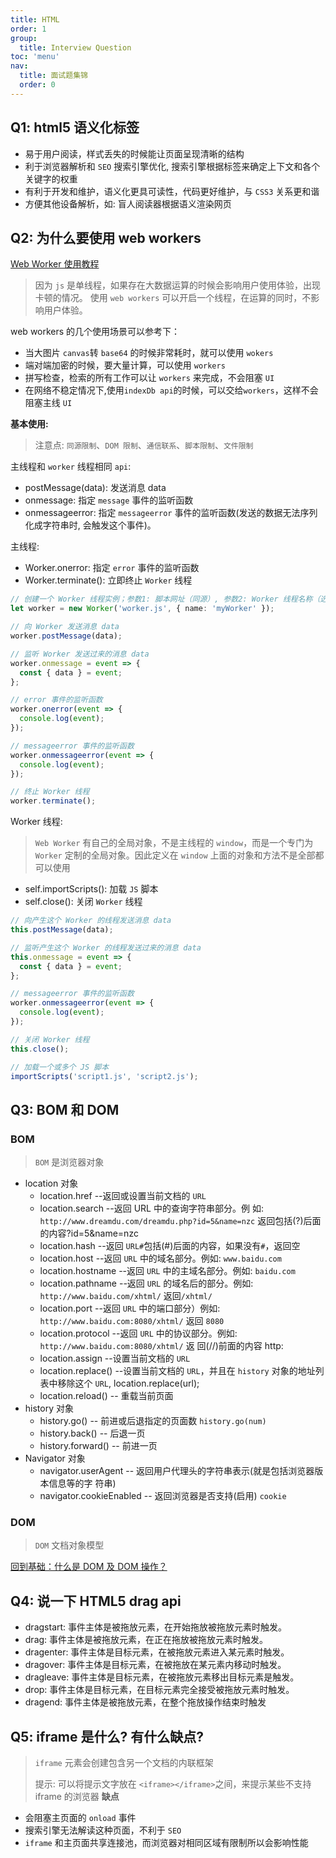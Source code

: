 ```yaml
---
title: HTML
order: 1
group:
  title: Interview Question
toc: 'menu'
nav:
  title: 面试题集锦
  order: 0
---
```


## Q1: html5 语义化标签

- 易于用户阅读，样式丢失的时候能让页面呈现清晰的结构
- 利于浏览器解析和 `SEO` 搜索引擎优化, 搜索引擎根据标签来确定上下文和各个关键字的权重
- 有利于开发和维护，语义化更具可读性，代码更好维护，与 `CSS3` 关系更和谐
- 方便其他设备解析，如: 盲人阅读器根据语义渲染网页

## Q2: 为什么要使用 web workers

[Web Worker 使用教程](http://www.ruanyifeng.com/blog/2018/07/web-worker.html)

> 因为 `js` 是单线程，如果存在大数据运算的时候会影响用户使用体验，出现卡顿的情况。
> 使用 `web workers` 可以开启一个线程，在运算的同时，不影响用户体验。

web workers 的几个使用场景可以参考下：

- 当大图片 `canvas`转 `base64` 的时候非常耗时，就可以使用 `wokers`
- 端对端加密的时候，要大量计算，可以使用 `workers`
- 拼写检查，检索的所有工作可以让 `workers` 来完成，不会阻塞 `UI`
- 在网络不稳定情况下,使用`indexDb api`的时候，可以交给`workers`，这样不会阻塞主线 `UI`

**基本使用:**

> 注意点: `同源限制`、`DOM 限制`、`通信联系`、`脚本限制`、`文件限制`

主线程和 `worker` 线程相同 `api`:

- postMessage(data): 发送消息 data
- onmessage: 指定 `message` 事件的监听函数
- onmessageerror: 指定 `messageerror` 事件的监听函数(发送的数据无法序列化成字符串时, 会触发这个事件)。

主线程:

- Worker.onerror: 指定 `error` 事件的监听函数
- Worker.terminate(): 立即终止 `Worker` 线程

```ts
// 创建一个 Worker 线程实例；参数1: 脚本网址（同源）, 参数2: Worker 线程名称（选填）
let worker = new Worker('worker.js', { name: 'myWorker' });

// 向 Worker 发送消息 data
worker.postMessage(data);

// 监听 Worker 发送过来的消息 data
worker.onmessage = event => {
  const { data } = event;
};

// error 事件的监听函数
worker.onerror(event => {
  console.log(event);
});

// messageerror 事件的监听函数
worker.onmessageerror(event => {
  console.log(event);
});

// 终止 Worker 线程
worker.terminate();
```

Worker 线程:

> `Web Worker` 有自己的全局对象，不是主线程的 `window`，而是一个专门为 `Worker` 定制的全局对象。因此定义在 `window` 上面的对象和方法不是全部都可以使用

- self.importScripts(): 加载 `JS` 脚本
- self.close(): 关闭 `Worker` 线程

```ts
// 向产生这个 Worker 的线程发送消息 data
this.postMessage(data);

// 监听产生这个 Worker 的线程发送过来的消息 data
this.onmessage = event => {
  const { data } = event;
};

// messageerror 事件的监听函数
worker.onmessageerror(event => {
  console.log(event);
});

// 关闭 Worker 线程
this.close();

// 加载一个或多个 JS 脚本
importScripts('script1.js', 'script2.js');
```

## Q3: BOM 和 DOM

### BOM

> `BOM` 是浏览器对象

- location 对象
  - location.href --返回或设置当前文档的 `URL`
  - location.search --返回 URL 中的查询字符串部分。例
    如: `http://www.dreamdu.com/dreamdu.php?id=5&name=nzc` 返回包括(?)后面的内容?id=5&name=nzc
  - location.hash --返回 `URL#`包括(#)后面的内容，如果没有`#`，返回空
  - location.host --返回 `URL` 中的域名部分。例如: `www.baidu.com`
  - location.hostname --返回 `URL` 中的主域名部分。例如: `baidu.com`
  - location.pathname --返回 `URL` 的域名后的部分。例如: `http://www.baidu.com/xhtml/` 返回`/xhtml/`
  - location.port --返回 `URL` 中的端口部分）例如: `http://www.baidu.com:8080/xhtml/` 返回 `8080`
  - location.protocol --返回 `URL` 中的协议部分。例如: `http://www.baidu.com:8080/xhtml/` 返 回(//)前面的内容 http:
  - location.assign --设置当前文档的 `URL`
  - location.replace() --设置当前文档的 `URL`，并且在 `history` 对象的地址列表中移除这个 `URL`, location.replace(url);
  - location.reload() -- 重载当前页面
- history 对象
  - history.go() -- 前进或后退指定的页面数 `history.go(num)`
  - history.back() -- 后退一页
  - history.forward() -- 前进一页
- Navigator 对象
  - navigator.userAgent -- 返回用户代理头的字符串表示(就是包括浏览器版本信息等的字 符串)
  - navigator.cookieEnabled -- 返回浏览器是否支持(启用) `cookie`

### DOM

> `DOM` 文档对象模型

[回到基础：什么是 DOM 及 DOM 操作？](https://juejin.cn/post/6844904023003234311)

## Q4: 说一下 HTML5 drag api

- dragstart: 事件主体是被拖放元素，在开始拖放被拖放元素时触发。
- drag: 事件主体是被拖放元素，在正在拖放被拖放元素时触发。
- dragenter: 事件主体是目标元素，在被拖放元素进入某元素时触发。
- dragover: 事件主体是目标元素，在被拖放在某元素内移动时触发。
- dragleave: 事件主体是目标元素，在被拖放元素移出目标元素是触发。
- drop: 事件主体是目标元素，在目标元素完全接受被拖放元素时触发。
- dragend: 事件主体是被拖放元素，在整个拖放操作结束时触发

## Q5: iframe 是什么? 有什么缺点?

> `iframe` 元素会创建包含另一个文档的内联框架
>
> 提示: 可以将提示文字放在 `<iframe></iframe>`之间，来提示某些不支持 iframe 的浏览器
> **缺点**

- 会阻塞主页面的 `onload` 事件
- 搜索引擎无法解读这种页面，不利于 `SEO`
- `iframe` 和主页面共享连接池，而浏览器对相同区域有限制所以会影响性能
